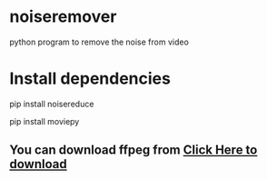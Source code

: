 # noiseremover
python program to remove the noise from video

# Install dependencies
pip install noisereduce

pip install moviepy

<h2>You can download ffpeg from <a href="https://www.gyan.dev/ffmpeg/builds/ffmpeg-git-full.7z">Click Here to download</a></h2>
